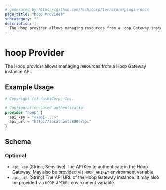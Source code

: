 ```yaml
---
# generated by https://github.com/hashicorp/terraform-plugin-docs
page_title: "hoop Provider"
subcategory: ""
description: |-
  The Hoop provider allows managing resources from a Hoop Gateway instance API.
---
```


# hoop Provider

The Hoop provider allows managing resources from a Hoop Gateway instance API.

## Example Usage

```terraform
# Copyright (c) HashiCorp, Inc.

# Configuration-based authentication
provider "hoop" {
  api_key = "<xapi-...>"
  api_url = "http://localhost:8009/api"
}
```

<!-- schema generated by tfplugindocs -->
## Schema

### Optional

- `api_key` (String, Sensitive) The API Key to authenticate in the Hoop Gateway. May also be provided via `HOOP_APIKEY` environment variable.
- `api_url` (String) The API URL of the Hoop Gateway instance. It may also be provided via `HOOP_APIURL` environment variable.
